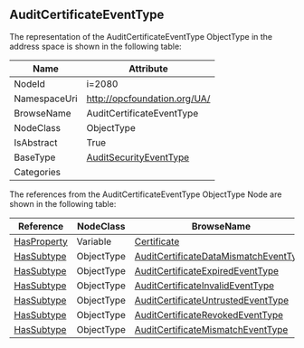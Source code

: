 <!-- objecttype -->
## AuditCertificateEventType
  
<!-- end of text -->
The representation of the AuditCertificateEventType ObjectType in the address space is shown in the following table:  

|Name|Attribute|
|---|---|
|NodeId|i=2080|
|NamespaceUri|http://opcfoundation.org/UA/|
|BrowseName|AuditCertificateEventType|
|NodeClass|ObjectType|
|IsAbstract|True|
|BaseType|[AuditSecurityEventType](../../ObjectTypes/AuditSecurityEventType/readme.md)|
|Categories||

The references from the AuditCertificateEventType ObjectType Node are shown in the following table:  

|Reference|NodeClass|BrowseName|DataType|TypeDefinition|ModellingRule|
|---|---|---|---|---|---|
|[HasProperty](../../ReferenceTypes/HasProperty/readme.md)|Variable|[Certificate](#Certificate)|[ByteString](../../DataTypes/ByteString/readme.md)|[PropertyType](../../VariableTypes/PropertyType/readme.md)|[Mandatory](../../Objects/Mandatory/readme.md)|
|[HasSubtype](../../ReferenceTypes/HasSubtype/readme.md)|ObjectType|[AuditCertificateDataMismatchEventType](#AuditCertificateDataMismatchEventType)||||
|[HasSubtype](../../ReferenceTypes/HasSubtype/readme.md)|ObjectType|[AuditCertificateExpiredEventType](#AuditCertificateExpiredEventType)||||
|[HasSubtype](../../ReferenceTypes/HasSubtype/readme.md)|ObjectType|[AuditCertificateInvalidEventType](#AuditCertificateInvalidEventType)||||
|[HasSubtype](../../ReferenceTypes/HasSubtype/readme.md)|ObjectType|[AuditCertificateUntrustedEventType](#AuditCertificateUntrustedEventType)||||
|[HasSubtype](../../ReferenceTypes/HasSubtype/readme.md)|ObjectType|[AuditCertificateRevokedEventType](#AuditCertificateRevokedEventType)||||
|[HasSubtype](../../ReferenceTypes/HasSubtype/readme.md)|ObjectType|[AuditCertificateMismatchEventType](#AuditCertificateMismatchEventType)||||


